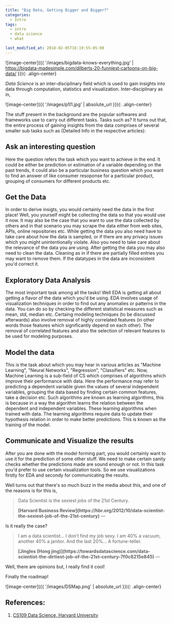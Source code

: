 ```yaml
---
title: "Big Data, Getting Bigger and Bigger?"
categories:
  - Intro
tags:
  - intro
  - data science
  - what

last_modified_at: 2018-02-05T16:19:55-05:00
---
```

![image-center]({{ '/images/bigdata-knows-everything.jpg' | https://bigdata-madesimple.com/dilberts-20-funniest-cartoons-on-big-data/ }}){: .align-center}

*Data Science* is an inter-disciplinary field which is used to gain insights into data through computation, statistics and visualization. Inter-disciplinary as in,

![image-center]({{ '/images/p1I1.jpg' | absolute_url }}){: .align-center}

The stuff present in the background are the popular softwares and frameworks use to carry out different tasks. Tasks such as? It turns out that, the entire process of gaining insights from the data comprises of several smaller sub tasks such as (Detailed Info in the respective articles):

## Ask an interesting question

Here the question refers the task which you want to achieve in the end. It could be either be prediction or estimation of a variable depending on the past trends, it could also be a particular business question which you want to find an answer of like consumer resoponse for a particular product, grouping of consumers for different products etc.

## Get the Data

In order to derive insigts, you would certainly need the data in the first place! Well, you yourself might be collecting the data so that you would use it now. It may also be the case that you want to use the data collected by others and in that scenario you may scrape the data either from web sites, APIs, online repositories etc. While getting the data you also need have to take care about how the data is sampled, or if there are any privacy issues which you might unintentionally violate. Also you need to take care about the relevance of the data you are using. After getting the data you may also need to clean the data. Cleaning as in if there are partially filled entries you may want to remove them. If the datatypes in the data are inconsistent you'd correct it. 

## Exploratory Data Analysis

The most important task among all the tasks! Well EDA is getting all about getting a flavor of the data which you'd be using. EDA involves usage of visualization techniques in order to find out any anomalies or patterns in the data. You can do so by checking the different statistical measures such as mean, std, median etc. Certaing modeling techniques (to be discussed afterwards) also involve removal of highly correlated features (in other words those features which significantly depend on each other). The removal of correlated features and also the selection of relevant features to be used for modeling purposes.

## Model the data

This is the task about which you may hear in various articles as "Machine Learning", "Neural Networks", "Regression", "Classifiers" etc. Now, Machine Learning is a sub-field of CS which comprises of algorithms which improve their performance with data. Here the performance may refer to predicting a dependent variable given the values of several independent variables, grouping the data based by finding certain common features, take a decision etc. Such algorithms are known as learning algorithms, this is because in a way the algorithm learns the relation between the dependent and independent variables. These learning algorithms when trained with data. The learning algorithms require data to update their hypothesis relation in order to make better predictions. This is known as the training of the model.

## Communicate and Visualize the results

After you are done with the model forming part, you would certainly want to use it for the prediction of some other stuff. We need to make certain sanity checks whether the predictions made are sound enough or not. In this task you'd prefer to use certain visualization tools. So we use visualizations firstly for EDA and secondy for communicating the results.

Well turns out that there's so much buzz in the media about this, and one of the reasons is for this is,

> Data Scientist is the sexiest jobs of the 21st Century.
>
> <footer><strong>[Harvard Business Review](https://hbr.org/2012/10/data-scientist-the-sexiest-job-of-the-21st-century)</strong> &mdash;</footer>

Is it really the case? 

> I am a data scientist…
I don’t find my job sexy.
I am 40% a vacuum, another 40% a janitor.
And the last 20%… A fortune-teller.
>
> <footer><strong>[Jingles (Hong jing)](https://towardsdatascience.com/data-scientist-the-dirtiest-job-of-the-21st-century-7f0c8215e845)</strong> &mdash;</footer>

Well, there are opinions but, I really find it cool!

Finally the roadmap!

![image-center]({{ '/images/DSMap.png' | absolute_url }}){: .align-center}

## References:

1. [CS109 Data Science, Harvard University](https://cs109.github.io/2015/index.html "Lectures")
